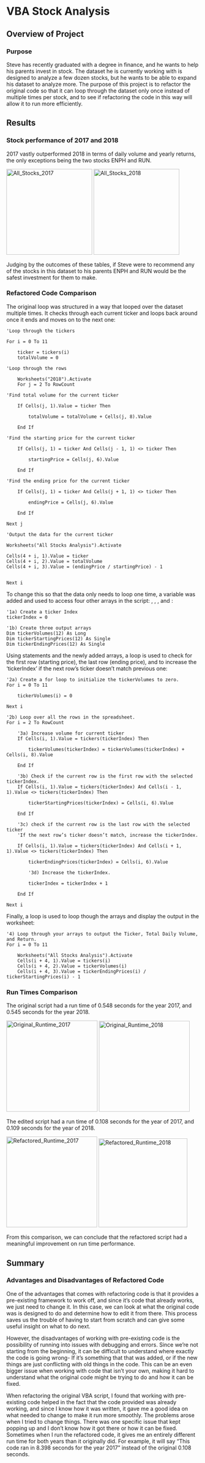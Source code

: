 # VBA Stock Analysis

## Overview of Project

### Purpose
Steve has recently graduated with a degree in finance, and he wants to help his parents invest in stock. The dataset he is currently working with is designed to analyze a few dozen stocks, but he wants to be able to expand his dataset to analyze more. The purpose of this project is to refactor the original code so that it can loop through the dataset only once instead of multiple times per stock, and to see if refactoring the code in this way will allow it to run more efficiently.  

## Results

### Stock performance of 2017 and 2018
2017 vastly outperformed 2018 in terms of daily volume and yearly returns, the only exceptions being the two stocks ENPH and RUN.

<img width="224" alt="All_Stocks_2017" src="https://user-images.githubusercontent.com/108738297/196158809-2221c4bc-e046-4310-b03b-d879778d9b9b.png"> <img width="224" alt="All_Stocks_2018" src="https://user-images.githubusercontent.com/108738297/196158839-0b510437-bf39-4d05-b09f-3c7f8bd0ab75.png">

Judging by the outcomes of these tables, if Steve were to recommend any of the stocks in this dataset to his parents ENPH and RUN would be the safest investment for them to make. 

### Refactored Code Comparison 
The original <for> loop was structured in a way that looped over the dataset multiple times. It checks through each current ticker and loops back around once it ends and moves on to the next one:

    'Loop through the tickers
    
    For i = 0 To 11
        
        ticker = tickers(i)
        totalVolume = 0
        
    'Loop through the rows
    
        Worksheets("2018").Activate
        For j = 2 To RowCount
        
    'Find total volume for the current ticker
        
        If Cells(j, 1).Value = ticker Then
        
            totalVolume = totalVolume + Cells(j, 8).Value
            
        End If
        
    'Find the starting price for the current ticker
    
        If Cells(j, 1) = ticker And Cells(j - 1, 1) <> ticker Then
        
            startingPrice = Cells(j, 6).Value
                        
        End If
        
    'Find the ending price for the current ticker
    
        If Cells(j, 1) = ticker And Cells(j + 1, 1) <> ticker Then
        
            endingPrice = Cells(j, 6).Value
            
        End If
    
    Next j
    
    'Output the data for the current ticker
    
    Worksheets("All Stocks Analysis").Activate
    
    Cells(4 + i, 1).Value = ticker
    Cells(4 + i, 2).Value = totalVolume
    Cells(4 + i, 3).Value = (endingPrice / startingPrice) - 1
    
    
    Next i

To change this so that the data only needs to loop one time, a <tickerIndex> variable was added and used to access four other arrays in the script: <tickers>, <tickerVolume>, <tickerStartingPrices>, and <tickerEndingPrices>:

    '1a) Create a ticker Index
    tickerIndex = 0

    '1b) Create three output arrays
    Dim tickerVolumes(12) As Long
    Dim tickerStartingPrices(12) As Single
    Dim tickerEndingPrices(12) As Single

Using <if-then> statements and the newly added arrays, a <for> loop is used to check for the first row (starting price), the last row (ending price), and to increase the ‘tickerIndex’ if the next row’s ticker doesn’t match previous one: 

    '2a) Create a for loop to initialize the tickerVolumes to zero.
    For i = 0 To 11
    
        tickerVolumes(i) = 0

    Next i
        
    '2b) Loop over all the rows in the spreadsheet.
    For i = 2 To RowCount
    
        '3a) Increase volume for current ticker
        If Cells(i, 1).Value = tickers(tickerIndex) Then
        
            tickerVolumes(tickerIndex) = tickerVolumes(tickerIndex) + Cells(i, 8).Value
            
        End If
        
        '3b) Check if the current row is the first row with the selected tickerIndex.
        If Cells(i, 1).Value = tickers(tickerIndex) And Cells(i - 1, 1).Value <> tickers(tickerIndex) Then

            tickerStartingPrices(tickerIndex) = Cells(i, 6).Value

        End If
        
        '3c) check if the current row is the last row with the selected ticker
        'If the next row’s ticker doesn’t match, increase the tickerIndex.

        If Cells(i, 1).Value = tickers(tickerIndex) And Cells(i + 1, 1).Value <> tickers(tickerIndex) Then
        
            tickerEndingPrices(tickerIndex) = Cells(i, 6).Value

            '3d) Increase the tickerIndex.

            tickerIndex = tickerIndex + 1
            
        End If
    
    Next i

Finally, a <for> loop is used to loop though the arrays and display the output in the worksheet:

    '4) Loop through your arrays to output the Ticker, Total Daily Volume, and Return.
    For i = 0 To 11
        
        Worksheets("All Stocks Analysis").Activate
        Cells(i + 4, 1).Value = tickers(i)
        Cells(i + 4, 2).Value = tickerVolumes(i)
        Cells(i + 4, 3).Value = tickerEndingPrices(i) / tickerStartingPrices(i) - 1

### Run Times Comparison
The original script had a run time of 0.548 seconds for the year 2017, and 0.545 seconds for the year 2018. 

<img width="238" alt="Original_Runtime_2017" src="https://user-images.githubusercontent.com/108738297/196158273-893de8b4-e265-4417-a5a5-c1aae5d61239.PNG"> <img width="237" alt="Original_Runtime_2018" src="https://user-images.githubusercontent.com/108738297/196158308-17d1fa6d-4aad-401b-9e4d-4253b519c58a.PNG">

The edited script had a run time of 0.108 seconds for the year of 2017, and 0.109 seconds for the year of 2018.

<img width="237" alt="Refactored_Runtime_2017" src="https://user-images.githubusercontent.com/108738297/196158355-634ff1eb-6808-4aac-9eab-49a0dc2b3d73.png"> <img width="232" alt="Refactored_Runtime_2018" src="https://user-images.githubusercontent.com/108738297/196158386-6c5abc85-e0f8-4338-87dc-34729a3a3ae2.png">

From this comparison, we can conclude that the refactored script had a meaningful improvement on run time performance. 

## Summary

### Advantages and Disadvantages of Refactored Code
One of the advantages that comes with refactoring code is that it provides a pre-existing framework to work off, and since it’s code that already works, we just need to change it. In this case, we can look at what the original code was is designed to do and determine how to edit it from there. This process saves us the trouble of having to start from scratch and can give some useful insight on what to do next.   

However, the disadvantages of working with pre-existing code is the possibility of running into issues with debugging and errors. Since we’re not starting from the beginning, it can be difficult to understand where exactly the code is going wrong- If it’s something that that was added, or if the new things are just conflicting with old things in the code. This can be an even bigger issue when working with code that isn’t your own, making it hard to understand what the original code might be trying to do and how it can be fixed.

When refactoring the original VBA script, I found that working with pre-existing code helped in the fact that the code provided was already working, and since I know how it was written, it gave me a good idea on what needed to change to make it run more smoothly. The problems arose when I tried to change things. There was one specific issue that kept popping up and I don’t know how it got there or how it can be fixed. Sometimes when I run the refactored code, it gives me an entirely different run time for both years than it originally did. For example, it will say “This code ran in 8.398 seconds for the year 2017” instead of the original 0.108 seconds. 

